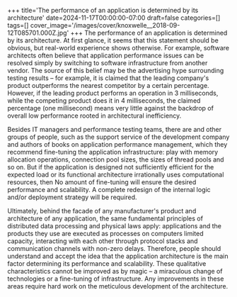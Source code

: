 +++
title='The performance of an application is determined by its architecture'
date=2024-11-17T00:00:00-07:00
draft=false
categories=[]
tags=[]
cover_image='/images/cover/knoxwelle__2018-09-12T085701.000Z.jpg'
+++
The performance of an application is determined by its architecture. At first glance, it seems that this statement should be obvious, but real-world experience shows otherwise. For example, software architects often believe that application performance issues can be resolved simply by switching to software infrastructure from another vendor. The source of this belief may be the advertising hype surrounding testing results – for example, it is claimed that the leading company's product outperforms the nearest competitor by a certain percentage. However, if the leading product performs an operation in 3 milliseconds, while the competing product does it in 4 milliseconds, the claimed percentage (one millisecond) means very little against the backdrop of overall low performance rooted in architectural inefficiency.

Besides IT managers and performance testing teams, there are
and other groups of people, such as the support service of the development company
and authors of books on application performance management, which
they recommend fine-tuning the application infrastructure:
play with memory allocation operations, connection pool sizes,
the sizes of thread pools and so on. But if the application is designed
not sufficiently efficient for the expected load or its functional architecture irrationally uses computational resources, then
No amount of fine-tuning will ensure the desired performance and scalability. A complete redesign of the internal logic and/or deployment strategy will be required.

Ultimately, behind the facade of any manufacturer's product and architecture
of any application, the same fundamental principles of distributed data processing and physical laws apply: applications
and the products they use are executed as processes on computers
limited capacity, interacting with each other through protocol stacks and communication channels with non-zero delays. Therefore, people should understand and accept the idea that the application architecture is
the main factor determining its performance and scalability. These qualitative characteristics cannot be improved as
by magic – a miraculous change of technologies or a fine-tuning of infrastructure. Any improvements in these areas require
hard work on the meticulous development of the architecture.